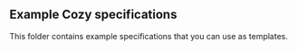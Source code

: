 ## Example Cozy specifications

This folder contains example specifications that you can use as templates.


